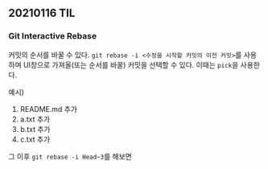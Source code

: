 ## 20210116 TIL

### Git Interactive Rebase

커밋의 순서를 바꿀 수 있다. `git rebase -i <수정을 시작할 커밋의 이전 커밋>`를 사용하며 UI창으로 가져올(또는 순서를 바꿀) 커밋을 선택할 수 있다. 이때는 `pick`을 사용한다.

예시)

1. README.md 추가
2. a.txt 추가
3. b.txt 추가
4. c.txt 추가

그 이후 `git rebase -i Head~3`를 해보면



